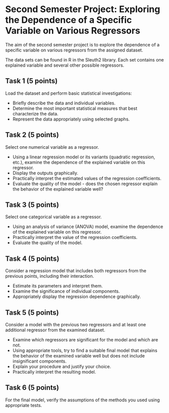 # Second Semester Project: Exploring the Dependence of a Specific Variable on Various Regressors

The aim of the second semester project is to explore the dependence of a specific variable on various regressors
from the assigned dataset.

The data sets can be found in R in the Sleuth2 library. Each set contains one explained variable and several other possible regressors.

## Task 1 (5 points)
Load the dataset and perform basic statistical investigations:

- Briefly describe the data and individual variables.
- Determine the most important statistical measures that best characterize the data.
- Represent the data appropriately using selected graphs.

## Task 2 (5 points)
Select one numerical variable as a regressor.

- Using a linear regression model or its variants (quadratic regression, etc.), examine the dependence of the explained variable on this regressor.
- Display the outputs graphically.
- Practically interpret the estimated values of the regression coefficients.
- Evaluate the quality of the model - does the chosen regressor explain the behavior of the explained variable well?

## Task 3 (5 points)
Select one categorical variable as a regressor.

- Using an analysis of variance (ANOVA) model, examine the dependence of the explained variable on this regressor.
- Practically interpret the value of the regression coefficients.
- Evaluate the quality of the model.

## Task 4 (5 points)
Consider a regression model that includes both regressors from the previous points, including their interaction.

- Estimate its parameters and interpret them.
- Examine the significance of individual components.
- Appropriately display the regression dependence graphically.

## Task 5 (5 points)
Consider a model with the previous two regressors and at least one additional regressor from the examined dataset.

- Examine which regressors are significant for the model and which are not.
- Using appropriate tools, try to find a suitable final model that explains the behavior of the examined variable well but does not include insignificant components.
- Explain your procedure and justify your choice.
- Practically interpret the resulting model.

## Task 6 (5 points)
For the final model, verify the assumptions of the methods you used using appropriate tests.